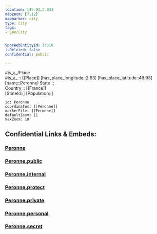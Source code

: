 ```yaml
---
location: [49.93,2.93] 
mapzoom: [7,12] 
mapmarker: city 
type: City
tags:
- geo/City


SpocWebEntityId: 33310
isDeleted: false
confidential: public

---
```

#is_a_/Place  
#is_a_ :: [[Place]] 
[has_place_longitude::2.93] 
[has_place_latitude::49.93] 
[name::Peronne] 
State ::  
Country :: [[France]]  
[StateId::] 
[Population::] 



```leaflet
id: Peronne
coordinates: [[Peronne]] 
markerFile: [[Peronne]] 
defaultZoom: 11 
maxZoom: 18
```


## Confidential Links & Embeds: 

### [Peronne](/_Standards/Earth/Continent/Europe/Europe~West/France/regions~France/Hauts-de-France/departments~Hauts-de-France/Somme/communes~Somme/Péronne/cities~Péronne/Peronne.md) 

### [Peronne.public](/_public/Earth/Continent/Europe/Europe~West/France/regions~France/Hauts-de-France/departments~Hauts-de-France/Somme/communes~Somme/Péronne/cities~Péronne/Peronne.public.md) 

### [Peronne.internal](/_internal/Earth/Continent/Europe/Europe~West/France/regions~France/Hauts-de-France/departments~Hauts-de-France/Somme/communes~Somme/Péronne/cities~Péronne/Peronne.internal.md) 

### [Peronne.protect](/_protect/Earth/Continent/Europe/Europe~West/France/regions~France/Hauts-de-France/departments~Hauts-de-France/Somme/communes~Somme/Péronne/cities~Péronne/Peronne.protect.md) 

### [Peronne.private](/_private/Earth/Continent/Europe/Europe~West/France/regions~France/Hauts-de-France/departments~Hauts-de-France/Somme/communes~Somme/Péronne/cities~Péronne/Peronne.private.md) 

### [Peronne.personal](/_personal/Earth/Continent/Europe/Europe~West/France/regions~France/Hauts-de-France/departments~Hauts-de-France/Somme/communes~Somme/Péronne/cities~Péronne/Peronne.personal.md) 

### [Peronne.secret](/_secret/Earth/Continent/Europe/Europe~West/France/regions~France/Hauts-de-France/departments~Hauts-de-France/Somme/communes~Somme/Péronne/cities~Péronne/Peronne.secret.md)


